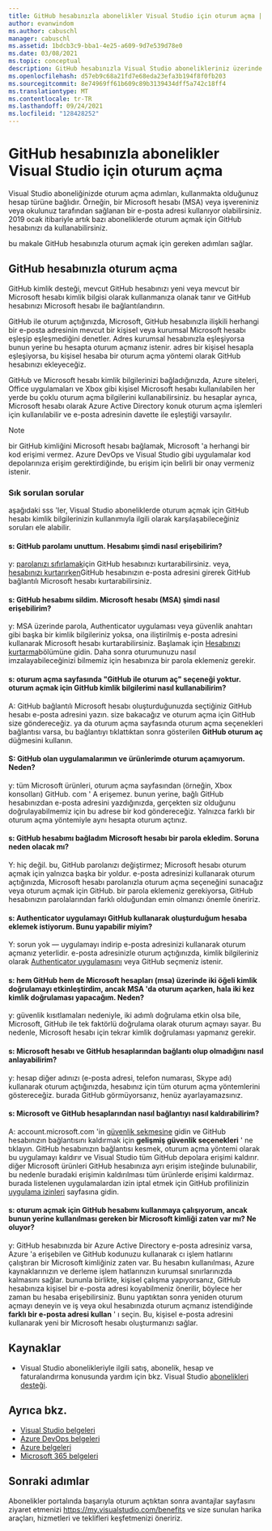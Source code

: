 ```yaml
---
title: GitHub hesabınızla abonelikler Visual Studio için oturum açma | Microsoft Docs
author: evanwindom
ms.author: cabuschl
manager: cabuschl
ms.assetid: 1bdcb3c9-bba1-4e25-a609-9d7e539d78e0
ms.date: 03/08/2021
ms.topic: conceptual
description: GitHub hesabınızla Visual Studio abonelikleriniz üzerinde nasıl oturum kullanabileceğinizi öğrenin.
ms.openlocfilehash: d57eb9c68a21fd7e68eda23efa3b194f8f0fb203
ms.sourcegitcommit: 8e74969ff61b609c89b3139434dff5a742c18ff4
ms.translationtype: MT
ms.contentlocale: tr-TR
ms.lasthandoff: 09/24/2021
ms.locfileid: "128428252"
---
```

# <a name="signing-in-to-visual-studio-subscriptions-with-your-github-account"></a>GitHub hesabınızla abonelikler Visual Studio için oturum açma 
Visual Studio aboneliğinizde oturum açma adımları, kullanmakta olduğunuz hesap türüne bağlıdır. Örneğin, bir Microsoft hesabı (MSA) veya işvereniniz veya okulunuz tarafından sağlanan bir e-posta adresi kullanıyor olabilirsiniz. 2019 ocak itibariyle artık bazı aboneliklerde oturum açmak için GitHub hesabınızı da kullanabilirsiniz. 

bu makale GitHub hesabınızla oturum açmak için gereken adımları sağlar.

## <a name="signing-in-with-your-github-account"></a>GitHub hesabınızla oturum açma

GitHub kimlik desteği, mevcut GitHub hesabınızı yeni veya mevcut bir Microsoft hesabı kimlik bilgisi olarak kullanmanıza olanak tanır ve GitHub hesabınızı Microsoft hesabı ile bağlantılandırın. 

GitHub ile oturum açtığınızda, Microsoft, GitHub hesabınızla ilişkili herhangi bir e-posta adresinin mevcut bir kişisel veya kurumsal Microsoft hesabı eşleşip eşleşmediğini denetler. Adres kurumsal hesabınızla eşleşiyorsa bunun yerine bu hesapta oturum açmanız istenir. adres bir kişisel hesapla eşleşiyorsa, bu kişisel hesaba bir oturum açma yöntemi olarak GitHub hesabınızı ekleyeceğiz.

GitHub ve Microsoft hesabı kimlik bilgilerinizi bağladığınızda, Azure siteleri, Office uygulamaları ve Xbox gibi kişisel Microsoft hesabı kullanılabilen her yerde bu çoklu oturum açma bilgilerini kullanabilirsiniz. bu hesaplar ayrıca, Microsoft hesabı olarak Azure Active Directory konuk oturum açma işlemleri için kullanılabilir ve e-posta adresinin davette ile eşleştiği varsayılır.

> [!NOTE]
> bir GitHub kimliğini Microsoft hesabı bağlamak, Microsoft 'a herhangi bir kod erişimi vermez. Azure DevOps ve Visual Studio gibi uygulamalar kod depolarınıza erişim gerektirdiğinde, bu erişim için belirli bir onay vermeniz istenir. 

### <a name="frequently-asked-questions"></a>Sık sorulan sorular
aşağıdaki sss 'ler, Visual Studio aboneliklerde oturum açmak için GitHub hesabı kimlik bilgilerinizin kullanımıyla ilgili olarak karşılaşabileceğiniz soruları ele alabilir.

#### <a name="q-i-forgot-my-github-password--how-can-i-access-my-account-now"></a>s: GitHub parolamı unuttum.  Hesabımı şimdi nasıl erişebilirim?
y: [parolanızı sıfırlamak](https://github.com/password_reset)için GitHub hesabınızı kurtarabilirsiniz. veya, [hesabınızı kurtarırken](https://account.live.com/password/reset)GitHub hesabınızın e-posta adresini girerek GitHub bağlantılı Microsoft hesabı kurtarabilirsiniz.

#### <a name="q-i-deleted-my-github-account--how-can-i-access-my-microsoft-account-msa-now"></a>s: GitHub hesabımı sildim.  Microsoft hesabı (MSA) şimdi nasıl erişebilirim?
y: MSA üzerinde parola, Authenticator uygulaması veya güvenlik anahtarı gibi başka bir kimlik bilgileriniz yoksa, ona iliştirilmiş e-posta adresini kullanarak Microsoft hesabı kurtarabilirsiniz. Başlamak için [Hesabınızı kurtarma](https://account.live.com/password/reset)bölümüne gidin. Daha sonra oturumunuzu nasıl imzalayabileceğinizi bilmemiz için hesabınıza bir parola eklemeniz gerekir. 

#### <a name="q-theres-no-sign-in-with-github-option-on-the-sign-in-page--how-can-i-use-my-github-credentials-to-sign-in"></a>s: oturum açma sayfasında "GitHub ile oturum aç" seçeneği yoktur.  oturum açmak için GitHub kimlik bilgilerimi nasıl kullanabilirim?
A: GitHub bağlantılı Microsoft hesabı oluşturduğunuzda seçtiğiniz GitHub hesabı e-posta adresini yazın. size bakacağız ve oturum açma için GitHub size göndereceğiz. ya da oturum açma sayfasında oturum açma seçenekleri bağlantısı varsa, bu bağlantıyı tıklattıktan sonra gösterilen **GitHub oturum aç** düğmesini kullanın. 

#### <a name="q-i-cant-sign-in-to-some-of-my-apps-and-products-with-github--why"></a>S: GitHub olan uygulamalarımın ve ürünlerimde oturum açamıyorum.  Neden?
y: tüm Microsoft ürünleri, oturum açma sayfasından (örneğin, Xbox konsolları) GitHub. com ' A erişemez. bunun yerine, bağlı GitHub hesabınızdan e-posta adresini yazdığınızda, gerçekten siz olduğunu doğrulayabilmemiz için bu adrese bir kod göndereceğiz. Yalnızca farklı bir oturum açma yöntemiyle aynı hesapta oturum açtınız. 

#### <a name="q--ive-added-a-password-to-the-microsoft-account-i-have-linked-to-my-github-account--will-that-cause-a-problem"></a>s: GitHub hesabımı bağladım Microsoft hesabı bir parola ekledim.  Soruna neden olacak mı?
Y: hiç değil. bu, GitHub parolanızı değiştirmez; Microsoft hesabı oturum açmak için yalnızca başka bir yoldur. e-posta adresinizi kullanarak oturum açtığınızda, Microsoft hesabı parolanızla oturum açma seçeneğini sunacağız veya oturum açmak için GitHub. bir parola eklemeniz gerekiyorsa, GitHub hesabınızın parolalarından farklı olduğundan emin olmanızı önemle öneririz.

#### <a name="q-i-want-to-add-the-authenticator-app-to-the-account-i-created-using-github--can-i-do-that"></a>s: Authenticator uygulamayı GitHub kullanarak oluşturduğum hesaba eklemek istiyorum.  Bunu yapabilir miyim?
Y: sorun yok — uygulamayı indirip e-posta adresinizi kullanarak oturum açmanız yeterlidir. e-posta adresinizle oturum açtığınızda, kimlik bilgileriniz olarak [Authenticator uygulamasını](https://www.microsoft.com/p/microsoft-authenticator/9nblgggzmcj6) veya GitHub seçmeniz istenir.

#### <a name="q-ive-enabled-two-factor-authentication-on-both-my-github-and-microsoft-accounts-msa-but-when-i-sign-in-to-my-msa-im-still-asked-to-authenticate-twice--why"></a>s: hem GitHub hem de Microsoft hesapları (msa) üzerinde iki öğeli kimlik doğrulamayı etkinleştirdim, ancak MSA 'da oturum açarken, hala iki kez kimlik doğrulaması yapacağım.  Neden?
y: güvenlik kısıtlamaları nedeniyle, iki adımlı doğrulama etkin olsa bile, Microsoft, GitHub ile tek faktörlü doğrulama olarak oturum açmayı sayar. Bu nedenle, Microsoft hesabı için tekrar kimlik doğrulaması yapmanız gerekir. 

#### <a name="q--how-can-i-tell-if-my-microsoft-account-and-github-accounts-are-linked"></a>s: Microsoft hesabı ve GitHub hesaplarından bağlantı olup olmadığını nasıl anlayabilirim?
y: hesap diğer adınızı (e-posta adresi, telefon numarası, Skype adı) kullanarak oturum açtığınızda, hesabınız için tüm oturum açma yöntemlerini göstereceğiz. burada GitHub görmüyorsanız, henüz ayarlayamazsınız.

#### <a name="q--how-can-i-unlink-my-microsoft-and-github-accounts"></a>s: Microsoft ve GitHub hesaplarından nasıl bağlantıyı nasıl kaldırabilirim? 
A: account.microsoft.com 'in [güvenlik sekmesine](https://account.microsoft.com/security) gidin ve GitHub hesabınızın bağlantısını kaldırmak için **gelişmiş güvenlik seçenekleri** ' ne tıklayın. GitHub hesabınızın bağlantısı kesmek, oturum açma yöntemi olarak bu uygulamayı kaldırır ve Visual Studio tüm GitHub depolara erişimi kaldırır. diğer Microsoft ürünleri GitHub hesabınıza ayrı erişim isteğinde bulunabilir, bu nedenle buradaki erişimin kaldırılması tüm ürünlerde erişimi kaldırmaz. burada listelenen uygulamalardan izin iptal etmek için GitHub profilinizin [uygulama izinleri](https://github.com/settings/applications) sayfasına gidin.

#### <a name="q--i-try-to-use-my-github-account-to-sign-in-but-im-prompted-that-i-already-have-a-microsoft-identity-that-i-should-use-instead--whats-happening"></a>s: oturum açmak için GitHub hesabımı kullanmaya çalışıyorum, ancak bunun yerine kullanılması gereken bir Microsoft kimliği zaten var mı?  Ne oluyor?
y: GitHub hesabınızda bir Azure Active Directory e-posta adresiniz varsa, Azure 'a erişebilen ve GitHub kodunuzu kullanarak cı işlem hatlarını çalıştıran bir Microsoft kimliğiniz zaten var. Bu hesabın kullanılması, Azure kaynaklarınızın ve derleme işlem hatlarınızın kurumsal sınırlarınızda kalmasını sağlar. bununla birlikte, kişisel çalışma yapıyorsanız, GitHub hesabınıza kişisel bir e-posta adresi koyabilmeniz önerilir, böylece her zaman bu hesaba erişebilirsiniz. Bunu yaptıktan sonra yeniden oturum açmayı deneyin ve iş veya okul hesabınızda oturum açmanız istendiğinde **farklı bir e-posta adresi kullan** ' ı seçin. Bu, kişisel e-posta adresini kullanarak yeni bir Microsoft hesabı oluşturmanızı sağlar.

## <a name="resources"></a>Kaynaklar
- Visual Studio abonelikleriyle ilgili satış, abonelik, hesap ve faturalandırma konusunda yardım için bkz. Visual Studio [abonelikleri desteği](https://aka.ms/vssubscriberhelp).

## <a name="see-also"></a>Ayrıca bkz.
- [Visual Studio belgeleri](/visualstudio/)
- [Azure DevOps belgeleri](/azure/devops/)
- [Azure belgeleri](/azure/)
- [Microsoft 365 belgeleri](/microsoft-365/)

## <a name="next-steps"></a>Sonraki adımlar
Abonelikler portalında başarıyla oturum açtıktan sonra avantajlar sayfasını ziyaret etmenizi https://my.visualstudio.com/benefits ve size sunulan harika araçları, hizmetleri ve teklifleri keşfetmenizi öneririz.